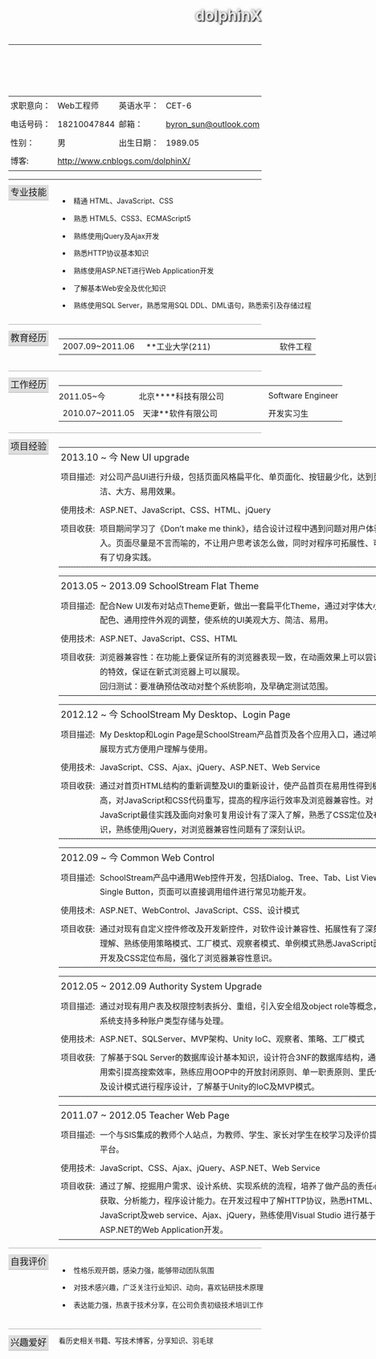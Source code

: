<!doctype html>
<html lang="zh">
<head>
  <title>Trditional Resume</title>
  <meta charset="UTF-8">
  <link type="text/css" rel="StyleSheet" href="css/reset.css"/>
  <link type="text/css" rel="StyleSheet" href="css/main.css"/>
  <style type="text/css">
    body{
      background-image:url(images/bg.png);
    }
    .item-title{
      width:100px;
      padding:4px;
      line-height: 1.8;
    }
    .item-content{
      padding:4px;
      line-height: 1.8;
    }
    li{
      padding:7px 0px;
    }
    li::before{
      content:url(./images/icons/yes.png);    
      padding-right:6px;
      vertical-align: middle;
    }
    .item-wrap{
      display:-moz-box;
      display:-webkit-box;
      display:box;
      padding:6px 0px;
      border-bottom:solid 1px #aaa;
      margin-bottom:6px;
      width: 100%;
    }
    .item-box-left{
      width: 100px;
    }
    .item-box-right{
       width: 700px;
    }
    .item-title-hl{
      font-size:18px;
      padding:4px;
      background-color: #ddd; 
      border-bottom:solid 2px #ccc;
    }
    .project-title{
      font-size:18px;
      line-height: 1.8;
      padding:4px;
    }
    .project-sub-title{
      padding:4px;
      line-height: 1.8;
      width:70px;
    }
    #goTop{
      position:fixed;
      right:100px; 
      bottom:100px; 
      background-image:url(images/icons/top.png);
      width:32px; 
      height:32px; 
      -webkit-box-reflect: below 0px -webkit-gradient(linear, center top, center bottom, from(transparent),color-stop(0.2, transparent), to(white));  
      opacity: 0.5;
    }
    .reflect{
      background-image:url(images/icons/top.png);
      width:32px; 
      height:32px; 
      -webkit-transform: scaleY(-1); 
      -moz-transform: scaleY(-1); 
      -ms-transform: scaleY(-1); 
      transform: scaleY(-1); 
      filter:alpha(opacity='80'); 
      opacity: 0.8;
    }
    .shadow{
      position: relative;
      top:-32px;
      left:0px;
      height:32px;
      width:32px;
      background-image: -moz-linear-gradient(center bottom, rgb(227,227,227) 30%, rgba(255,255,255,0) 100%); 
      background-image: -webkit-gradient(linear, center bottom, center top, color-stop(0.3, rgb(227,227,227)), color-stop(0.7, rgba(255,255,255,0))); 
      filter: progid:DXImageTransform.Microsoft.Gradient(gradientType=0,startColor=#e8e8e8, EndColorStr=#ffffff); 
    }
  </style>
  <script type="text/javascript" src="js/jquery.js"></script>
</head>
<body style="margin:0px auto;width:800px;">
  <header>
    <h1 style="color:#e8e8e8; font-size: 30px; font-weight:bold;text-align:right;text-shadow: 2px 2px 2px #333, 0px 0px 5px #666; margin-top:15px;">dolphinX</h1>
    <section style="padding:6px 0px;">
      <hr/>
    </section>
  </header>
  <article style="padding:10px 0px;">
    <section>
      <table style="width:100%">
        <tr>
          <td class="item-title">求职意向：</td>
          <td class="item-content">Web工程师</td>
          <td class="item-title">英语水平：</td>
          <td class="item-content">CET-6</td>
        </tr>
        <tr>
          <td class="item-title">电话号码：</td>
          <td class="item-content">18210047844</td>
          <td class="item-title">邮箱：</td>
          <td class="item-content">
            <a title="给我发邮件" href="mailto:byron_sun@outlook.com">byron_sun@outlook.com</a>
          </td>
        </tr>
        <tr>
          <td class="item-title">性别：</td>
          <td class="item-content">男</td>
          <td class="item-title">出生日期：</td>
          <td class="item-content">1989.05</td>
        </tr>
        <tr>
          <td class="item-title">博客:</td>
          <td class="item-content" colspan="3">
            <a title="看看我的博客" href="http://www.cnblogs.com/dolphinX/" target="_blank">http://www.cnblogs.com/dolphinX/</a>
          </td>
        </tr>
      </table>
    </section>
    <section style="margin:4px 0px; height:2px; background-color:#888;"></section>
    <section class="item-wrap">
      <section class="item-box-left">
        <span class="item-title-hl">专业技能</span>
      </section>
      <section class="item-box-right">
        <ul>
          <li>精通 HTML、JavaScript、CSS</li>
          <li>熟悉 HTML5、CSS3、ECMAScript5</li>
          <li>熟练使用jQuery及Ajax开发</li>
          <li>熟悉HTTP协议基本知识</li>
          <li>熟练使用ASP.NET进行Web Application开发</li>
          <li>了解基本Web安全及优化知识</li>
          <li>熟练使用SQL Server，熟悉常用SQL DDL、DML语句，熟悉索引及存储过程</li>
        </ul>
      </section>
    </section>
    <section class="item-wrap">
      <section class="item-box-left">
        <span class="item-title-hl">教育经历</span>
      </section>
      <section class="item-box-right" style="margin-bottom:10px;">
        <table>
          <tr>
            <td style="width:150px;">2007.09~2011.06</td>
            <td style="width:250px;">**工业大学(211)</td>
            <td>软件工程</td>
          </tr>
        </table>
      </section>
    </section>
    <section class="item-wrap">
      <section class="item-box-left">
        <span class="item-title-hl">工作经历</span>
      </section>
      <section class="item-box-right">
        <table>
          <tr>
            <td style="padding:8px 0px; width:150px;">2011.05~今</td>
            <td style="padding:8px 0px; width:250px;">北京****科技有限公司</td>
            <td>Software Engineer</td>
          </tr>
          <tr>
            <td>2010.07~2011.05</td>
            <td>天津**软件有限公司</td>
            <td>开发实习生</td>
          </tr>
        </table>
      </section>
    </section>
    <section class="item-wrap">
      <section class="item-box-left">
        <span class="item-title-hl">项目经验</span>
      </section>
      <section class="item-box-right">
        <section>
           <table style="margin-bottom:10px; border-bottom:dashed 1px #ccc;">
          <tr>
            <td colspan="2" class="project-title">2013.10 ~ 今  New UI upgrade</td>
          </tr>
          <tr>
            <td class="project-sub-title" valign="top">项目描述:</td>
            <td class="item-content">对公司产品UI进行升级，包括页面风格扁平化、单页面化、按钮最少化，达到页面简洁、大方、易用效果。</td>
          </tr>
          <tr>
            <td class="project-sub-title" valign="top">使用技术:</td>
            <td class="item-content">ASP.NET、JavaScript、CSS、HTML、jQuery</td>
          </tr>
          <tr>
            <td class="project-sub-title" valign="top">项目收获:</td>
            <td class="item-content">
              项目期间学习了《Don’t make me think》，结合设计过程中遇到问题对用户体验理解深入。页面尽量是不言而喻的，不让用户思考该怎么做，同时对程序可拓展性、可配置性有了切身实践。
            </td>
          </tr>
        </table>
        <table style="margin-bottom:10px; border-bottom:dashed 1px #ccc;">
          <tr>
            <td colspan="2" class="project-title">2013.05 ~ 2013.09 SchoolStream Flat Theme</td>
          </tr>
          <tr>
            <td class="project-sub-title" valign="top">项目描述:</td>
            <td class="item-content">
              配合New UI发布对站点Theme更新，做出一套扁平化Theme，通过对字体大小、框架配色、通用控件外观的调整，使系统的UI美观大方、简洁、易用。
            </td>
          </tr>
          <tr>
            <td class="project-sub-title" valign="top">使用技术:</td>
            <td class="item-content">ASP.NET、JavaScript、CSS、HTML</td>
          </tr>
          <tr>
            <td class="project-sub-title" valign="top">项目收获:</td>
            <td class="item-content">
              浏览器兼容性：在功能上要保证所有的浏览器表现一致，在动画效果上可以尝试一些新的特效，保证在新式浏览器上可以展现。
              <br/>
              回归测试：要准确预估改动对整个系统影响，及早确定测试范围。
            </td>
          </tr>
        </table>
        <table style="margin-bottom:10px; border-bottom:dashed 1px #ccc;">
          <tr>
            <td colspan="2" class="project-title">2012.12 ~ 今 SchoolStream My Desktop、Login Page</td>
          </tr>
          <tr>
            <td class="project-sub-title" valign="top">项目描述:</td>
            <td class="item-content">
              My Desktop和Login Page是SchoolStream产品首页及各个应用入口，通过响应式的展现方式方便用户理解与使用。
            </td>
          </tr>
          <tr>
            <td class="project-sub-title" valign="top">使用技术:</td>
            <td class="item-content">JavaScript、CSS、Ajax、jQuery、ASP.NET、Web Service</td>
          </tr>
          <tr>
            <td class="project-sub-title" valign="top">项目收获:</td>
            <td class="item-content">
              通过对首页HTML结构的重新调整及UI的重新设计，使产品首页在易用性得到极大提高，对JavaScript和CSS代码重写，提高的程序运行效率及浏览器兼容性。对JavaScript最佳实践及面向对象可复用设计有了深入了解，熟悉了CSS定位及布局知识，熟练使用jQuery，对浏览器兼容性问题有了深刻认识。
            </td>
          </tr>
        </table>
        <table style="margin-bottom:10px; border-bottom:dashed 1px #ccc;">
          <tr>
            <td colspan="2" class="project-title">2012.09 ~ 今 Common Web Control</td>
          </tr>
          <tr>
            <td class="project-sub-title" valign="top">项目描述:</td>
            <td class="item-content">SchoolStream产品中通用Web控件开发，包括Dialog、Tree、Tab、List View、Single Button，页面可以直接调用组件进行常见功能开发。</td>
          </tr>
          <tr>
            <td class="project-sub-title" valign="top">使用技术:</td>
            <td class="item-content">ASP.NET、WebControl、JavaScript、CSS、设计模式</td>
          </tr>
          <tr>
            <td class="project-sub-title" valign="top">项目收获:</td>
            <td class="item-content">
              通过对现有自定义控件修改及开发新控件，对软件设计兼容性、拓展性有了深刻认识，理解、熟练使用策略模式、工厂模式、观察者模式、单例模式熟悉JavaScript面向对象开发及CSS定位布局，强化了浏览器兼容性意识。
            </td>
          </tr>
        </table>
        <table style="margin-bottom:10px; border-bottom:dashed 1px #ccc;">
          <tr>
            <td colspan="2" class="project-title">2012.05 ~ 2012.09 Authority System Upgrade</td>
          </tr>
          <tr>
            <td class="project-sub-title" valign="top">项目描述:</td>
            <td class="item-content">通过对现有用户表及权限控制表拆分、重组，引入安全组及object role等概念，使权限系统支持多种账户类型存储与处理。</td>
          </tr>
          <tr>
            <td class="project-sub-title" valign="top">使用技术:</td>
            <td class="item-content">ASP.NET、SQLServer、MVP架构、Unity IoC、观察者、策略、工厂模式</td>
          </tr>
          <tr>
            <td class="project-sub-title" valign="top">项目收获:</td>
            <td class="item-content">
              了解基于SQL Server的数据库设计基本知识，设计符合3NF的数据库结构，通过正确使用索引提高搜索效率，熟练应用OOP中的开放封闭原则、单一职责原则、里氏代换原则及设计模式进行程序设计，了解基于Unity的IoC及MVP模式。
            </td>
          </tr>
        </table>
        <table style="margin-bottom:10px;">
          <tr>
            <td colspan="2" class="project-title">2011.07 ~ 2012.05 Teacher Web Page</td>
          </tr>
          <tr>
            <td class="project-sub-title" valign="top">项目描述:</td>
            <td class="item-content">一个与SIS集成的教师个人站点，为教师、学生、家长对学生在校学习及评价提供统一平台。</td>
          </tr>
          <tr>
            <td class="project-sub-title" valign="top">使用技术:</td>
            <td class="item-content">JavaScript、CSS、Ajax、jQuery、ASP.NET、Web Service</td>
          </tr>
          <tr>
            <td class="project-sub-title" valign="top">项目收获:</td>
            <td class="item-content">
              通过了解、挖掘用户需求、设计系统、实现系统的流程，培养了做产品的责任心及需求获取、分析能力，程序设计能力。在开发过程中了解HTTP协议，熟悉HTML、CSS、JavaScript及web service、Ajax、jQuery，熟练使用Visual Studio 进行基于ASP.NET的Web Application开发。
            </td>
          </tr>
        </table>
        </section>
      </section>
    </section>
    <section class="item-wrap">
      <section class="item-box-left">
        <span class="item-title-hl">自我评价</span>
      </section>
      <section class="item-box-right" style="margin-bottom:10px;">
        <ul>
          <li>性格乐观开朗，感染力强，能够带动团队氛围</li>
          <li>对技术感兴趣，广泛关注行业知识、动向，喜欢钻研技术原理</li>
          <li>表达能力强，热衷于技术分享，在公司负责初级技术培训工作</li>
        </ul>
      </section>
    </section>
     <section class="item-wrap" style="border:0;">
      <section class="item-box-left">
        <span class="item-title-hl">兴趣爱好</span>
      </section>
      <section class="item-box-right">
        看历史相关书籍、写技术博客，分享知识、羽毛球
      </section>
    </section>
    <aside id="wrap" style="position:fixed; bottom:100px; right:100px;display:none; opacity:0.5;">
      <section style="background-image:url(images/icons/top.png); width:32px;height:32px;"></section>
      <section class="reflect"></section>
      <section class="shadow"></section>
    </aside>
  </article>

  <script type="text/javascript">
    $(function(){
      $('#wrap').on('click', function(event) {
        var obj=document.body.scrollTop>0? document.body:document.documentElement;
        $(obj).animate({"scrollTop":0}, 1000);
        $(this).animate({"opacity":0.5}, 1000);
      }).on('mouseover', function(event) {
        $(this).css('opacity',1);
      }).on('mouseout',function(event) {
        $(this).css('opacity',0.5);
      });
    });
    $(document).scroll(function(event) {
      var goTop=$('#wrap');
      var scrollTop=document.body.scrollTop || document.documentElement.scrollTop || 0;
      if(scrollTop>0){
        if(goTop.css('display')=='none'){
          $('#wrap').fadeIn(500);
        } 
      }else{
        if(goTop.css('display')!='none'){
          $('#wrap').fadeOut(500);
        }
      }
    });
  </script>
</body>
</html>
 
